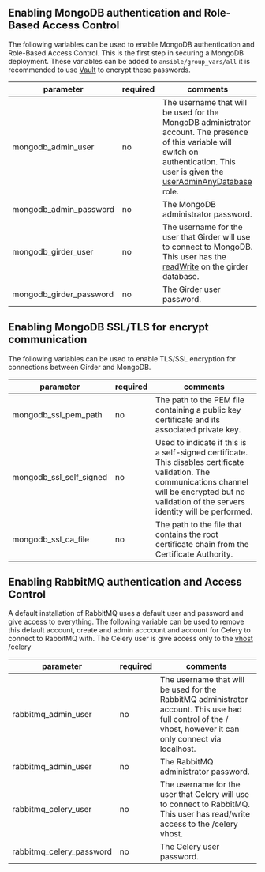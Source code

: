 ## Enabling MongoDB authentication and Role-Based Access Control

The following variables can be used to enable MongoDB authentication and Role-Based Access Control. This is the first step in securing a MongoDB deployment.
These variables can be added to ```ansible/group_vars/all``` it is recommended to use [Vault](http://docs.ansible.com/ansible/playbooks_vault.html) to encrypt these passwords.

| parameter                  | required | comments                                                                                                                                                                                                                                                                                                                                           |
| -------------------------- | -------- | -----------------------------------------------------------------------------------------------------------------------------------------------------------------------------------------------------------------------------------------------------------------------------------------------------------------|
| mongodb_admin_user           | no       | The username that will be used for the MongoDB administrator account. The presence of this variable will switch on authentication. This user is given the [userAdminAnyDatabase](https://docs.mongodb.com/manual/reference/built-in-roles/#userAdminAnyDatabase) role.
| mongodb_admin_password       | no       | The MongoDB administrator password.
| mongodb_girder_user          | no       | The username for the user that Girder will use to connect to MongoDB. This user has the [readWrite](https://docs.mongodb.com/manual/reference/built-in-roles/#readWrite) on the girder database.                                                  |
| mongodb_girder_password      | no       | The Girder user password.

## Enabling MongoDB SSL/TLS for encrypt communication

The following variables can be used to enable TLS/SSL encryption for connections between Girder and MongoDB.

| parameter                  | required | comments                                                                                                                                                                                                                                                                                                                                           |
| -------------------------- | -------- | -----------------------------------------------------------------------------------------------------------------------------------------------------------------------------------------------------------------------------------------------------------------------------------------------------------------|
mongodb_ssl_pem_path    | no | The path to the PEM file containing a public key certificate and its associated private key.
mongodb_ssl_self_signed | no | Used to indicate if this is a self-signed certificate. This disables certificate validation. The communications channel will be encrypted but no validation of the servers identity will be performed.
mongodb_ssl_ca_file     | no | The path to the file that contains the root certificate chain from the Certificate Authority.

## Enabling RabbitMQ authentication and Access Control

A default installation of RabbitMQ uses a default user and password and give access to everything. The following variable can be used to remove this default account, create and admin acccount and account for Celery to connect to RabbitMQ with. The Celery user is give access only to the [vhost](https://www.rabbitmq.com/vhosts.html) /celery

| parameter                  | required | comments                                                                                                                                                                                                                                                                                                                                           |
| -------------------------- | -------- | -----------------------------------------------------------------------------------------------------------------------------------------------------------------------------------------------------------------------------------------------------------------------------------------------------------------|
| rabbitmq_admin_user           | no       | The username that will be used for the RabbitMQ administrator account. This use had full control of the / vhost, however it can only connect via localhost.
| rabbitmq_admin_user       | no       | The RabbitMQ administrator password.
| rabbitmq_celery_user          | no       | The username for the user that Celery will use to connect to RabbitMQ. This user has read/write access to the /celery vhost.                                                  |
| rabbitmq_celery_password      | no       | The Celery user password.
